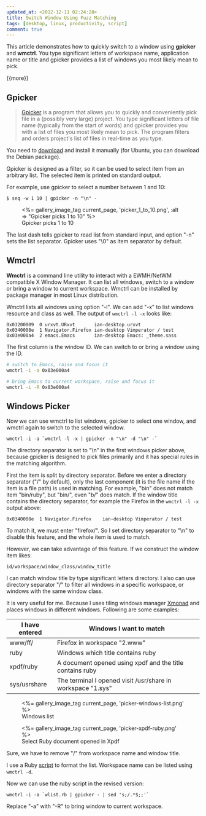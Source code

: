 ```yaml
---
updated_at: <2012-12-11 02:24:28>
title: Switch Window Using Fuzz Matching
tags: [desktop, linux, productivity, script]
comment: true
---
```


This article demonstrates how to quickly switch to a window using **gpicker**
and **wmctrl**. You type significant letters of workspace name, application name
or title and gpicker provides a list of windows you most likely mean to pick.

{{more}}

Gpicker
-------

> [Gpicker][] is a program that allows you to quickly and conveniently pick file
> in a (possibly very large) project. You type significant letters of file name
> (typically from the start of words) and gpicker provides you with a list of
> files you most likely mean to pick. The program filters and orders project's
> list of files in real-time as you type.

You need to [download](http://ftp.twaren.net/Unix/NonGNU/gpicker/) and install
it manually (for Ubuntu, you can download the Debian package).

Gpicker is designed as a filter, so it can be used to select item from an
arbitrary list. The selected item is printed on standard output.

For example, use gpicker to select a number between 1 and 10:

```console
$ seq -w 1 10 | gpicker -n "\n" -
```

<figure class="thumbnail">
  <%= gallery_image_tag current_page, 'picker_1_to_10.png', :alt => "Gpicker picks 1 to 10" %>
  <figcaption>Gpicker picks 1 to 10</figcaption>
</figure>

The last dash tells gpicker to read list from standard input, and option "-n"
sets the list separator. Gpicker uses "\0" as item separator by default.

Wmctrl
------

**Wmctrl** is a command line utility to interact with a EWMH/NetWM compatible X
Window Manager. It can list all windows, switch to a window or bring a window to
current workspace. Wmctrl can be installed by package manager in most Linux
distribution.

Wmctrl lists all windows using option "-l". We can add "-x" to list windows
resource and class as well. The output of `wmctrl -l -x` looks like:

    0x03200009  0 urxvt.URxvt       ian-desktop urxvt
    0x0340008e  1 Navigator.Firefox ian-desktop Vimperator / test
    0x03e000a4  2 emacs.Emacs       ian-desktop Emacs: _theme.sass

The first column is the window ID. We can switch to or bring a window using the
ID.

```bash
# switch to Emacs, raise and focus it
wmctrl -i -a 0x03e000a4

# bring Emacs to current workspace, raise and focus it
wmctrl -i -R 0x03e000a4
```

Windows Picker
-------------

Now we can use wmctrl to list windows, gpicker to select one window, and
wmctrl again to switch to the selected window.

    wmctrl -i -a `wmctrl -l -x | gpicker -n "\n" -d "\n" -`

The directory separator is set to "\n" in the first windows picker above,
because gpicker is designed to pick files primarily and it has special rules
in the matching algorithm.

First the item is split by directory separator. Before we enter a directory
separator ("/" by default), only the last component (it is the file name if the
item is a file path) is used in matching. For example, "bin" does not match item
"bin/ruby", but "bin/", even "b/" does match. If the window title contains the
directory separator, for example the Firefox in the `wmctrl -l -x` output above:

    0x0340008e  1 Navigator.Firefox    ian-desktop Vimperator / test

To match it, we must enter "firefox/". So I set directory separator to "\n" to
disable this feature, and the whole item is used to match.

However, we can take advantage of this feature. If we construct the window item
likes:

    id/workspace/window_class/window_title

I can match window title by type significant letters directory. I also can
use directory separator "/" to filter all windows in a specific workspace, or
windows with the same window class.

It is very useful for me. Because I uses tiling windows manager
[Xmonad](http://xmonad.org/) and places windows in different windows. Following
are some examples:

| I have entered | Windows I want to match                                     |
| -------------- | ----------------------------------------------------------- |
| www/ff/        | Firefox in workspace "2.www"                                |
| ruby           | Windows which title contains ruby                           |
| xpdf/ruby      | A document opened using xpdf and the title contains ruby    |
| sys/usrshare   | The terminal I opened visit /usr/share in workspace "1.sys" |

<figure class="thumbnail">
  <%= gallery_image_tag current_page, 'picker-windows-list.png' %>
  <figcaption>Windows list</figcaption>
</figure>

<figure class="thumbnail">
  <%= gallery_image_tag current_page, 'picker-xpdf-ruby.png' %>
  <figcaption>Select Ruby document opened in Xpdf</figcaption>
</figure>

Sure, we have to remove "/" from workspace name and window title.

I use a Ruby [script](http://gist.github.com/551432) to format the
list. Workspace name can be listed using `wmctrl -d`.

Now we can use the ruby script in the revised version:

    wmctrl -i -a `wlist.rb | gpicker - | sed 's;/.*$;;'`

Replace "-a" with "-R" to bring window to current workspace.

[gpicker]: http://savannah.nongnu.org/projects/gpicker "Gpicker"

